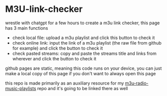 # M3U-link-checker
wrestle with chatgpt for a few hours to create a m3u link checker, this page has 3 main functions

* check local file: upload a m3u playlist and click this button to check it
* check online link: input the link of a m3u playlist (the raw file from github for example) and click the button to check it
* check pasted streams: copy and paste the streams title and links from wherever and click the button to check it

github pages are static, meaning this code runs on your device, you can just make a local copy of this page if you don't want to always open this page

this repo is made primarily as an auxiliary resource for my [m3u-radio-music-playlists](https://github.com/junguler/m3u-radio-music-playlists) repo and it's going to be linked there as well
